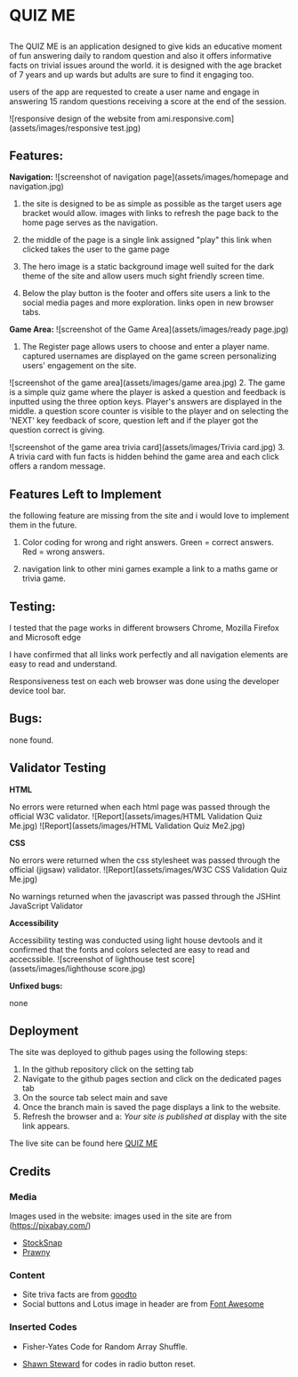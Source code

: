 

# QUIZ ME 


## 

The QUIZ ME is an application designed to give kids an educative moment of fun answering daily to random question and also it offers informative facts on trivial issues around the world. it is designed with the age bracket of 7 years and up wards but adults are sure to find it engaging too.  

users of the app are requested to create a user name and engage in answering 15 random questions receiving a score at the end of the session.


![responsive design of the website from ami.responsive.com](assets/images/responsive test.jpg)


## Features:

**Navigation:**
![screenshot of navigation page](assets/images/homepage and navigation.jpg)


1.	the site is designed to be as simple as possible as the target users age bracket would allow. images with links to refresh the page back to the home page serves as the navigation. 

2.	the middle of the page is a single link assigned "play" this link when clicked takes the user to the game page

3. The hero image is a static background image well suited for the dark theme of the site and allow users much sight friendly screen time.   
4. Below the play button is the footer and offers site users a link to the social media pages and more exploration.
links open in new browser tabs.

 **Game Area:**
![screenshot of the Game Area](assets/images/ready page.jpg)

1. The Register page allows users to choose and enter a player name. captured usernames are displayed on the game screen personalizing users' engagement on the site.


![screenshot of the game area](assets/images/game area.jpg)
2. The game is a simple quiz game where the player is asked a question and feedback is inputted using the three option keys. Player's answers are displayed in the middle. a question score counter is visible to the player and on selecting the 'NEXT' key feedback of score, question left and if the player got the question correct is giving. 

![screenshot of the game area trivia card](assets/images/Trivia card.jpg)
3. A trivia card with fun facts is hidden behind the game area and each click offers a random message.

## Features Left to Implement
the following feature are missing from the site and i would love to implement them in the future.
1. Color coding for wrong and right answers. Green = correct answers. Red = wrong answers.

2. navigation link to other mini games example a link to a maths game or trivia game.
 

## Testing:
I tested that the page works in different browsers Chrome, Mozilla Firefox and Microsoft edge 

I have confirmed that all links work perfectly and all navigation elements are easy to read and understand.

Responsiveness test on each web browser was done using the developer device tool bar.



## Bugs: 
none found.

## Validator Testing 
**HTML**

No errors were returned when each html page was passed through the official W3C validator.
![Report](assets/images/HTML Validation Quiz Me.jpg)
![Report](assets/images/HTML Validation Quiz Me2.jpg)

**CSS**

No errors were returned when the css stylesheet was passed through the official (jigsaw) validator.
![Report](assets/images/W3C CSS Validation Quiz Me.jpg)

No warnings returned when the javascript was passed through the JSHint JavaScript Validator

**Accessibility**

Accessibility testing was conducted using light house devtools and it confirmed that the fonts and colors selected are easy to read and accecssible.
![screenshot of lighthouse test score](assets/images/lighthouse score.jpg)

**Unfixed bugs:** 

none

## Deployment 

The site was deployed to github pages using the following steps:
1.	In the github repository click on the setting tab 
2.	Navigate to the github pages section and click on the dedicated pages tab
3.	On the source tab select main and save
4.	Once the branch main is saved the page displays a link to the website.
5.	Refresh the browser and a: _Your site is published at_ display with the site link appears. 

The live site can be found here [QUIZ ME]( https://samuelukachukwu.github.io/quiz-me/)

## Credits

### Media

Images used in the website:
images used in the site are from (https://pixabay.com/)
*  [StockSnap](https://pixabay.com/photos/kid-people-girl-child-sitting-2603857/)
*	[Prawny](https://pixabay.com/users/prawny-162579/)


### Content

* Site triva facts are from [goodto](https://www.goodto.com/family/facts-for-kids-5446)
* Social buttons and Lotus image in header are from [Font Awesome](https://fontawesome.com/)

### Inserted Codes

* Fisher-Yates Code for Random Array Shuffle.

 * [Shawn Steward](https://stackoverflow.com/users/186116/shawn-steward) for codes in radio button reset.












